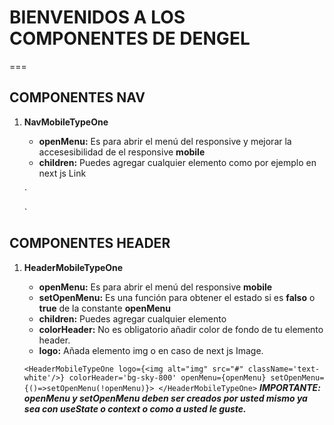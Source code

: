 # BIENVENIDOS A LOS COMPONENTES DE DENGEL
===

## COMPONENTES NAV
1. **NavMobileTypeOne**
    - **openMenu:** Es para abrir el menú del responsive y mejorar la accesesibilidad de el responsive **mobile**
    - **children:** Puedes agregar cualquier elemento como por ejemplo en next js Link

    `
    <NavMobileTypeOne openMenu={openMenu}>
    
    </NavMobileTypeOne>
    
    `

## COMPONENTES HEADER
1. **HeaderMobileTypeOne**

    - **openMenu:** Es para abrir el menú del responsive **mobile**
    - **setOpenMenu:** Es una función para obtener el estado si es **falso** o **true** de la constante **openMenu**
    - **children:** Puedes agregar cualquier elemento
    - **colorHeader:** No es obligatorio añadir color de fondo de tu elemento header.
    - **logo:** Añada elemento img o en caso de next js Image. 

    
    `
    <HeaderMobileTypeOne logo={<img alt="img" src="#" className='text-white'/>} colorHeader='bg-sky-800' openMenu={openMenu} setOpenMenu={()=>setOpenMenu(!openMenu)}>
    </HeaderMobileTypeOne>
    `
    ***IMPORTANTE: openMenu y setOpenMenu deben ser creados por usted mismo ya sea con useState o context o como a usted le guste.***
